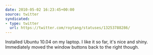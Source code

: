 ```yaml
---
date: 2010-05-02 16:23:45+00:00
source: twitter
syndicated:
- type: twitter
  url: https://twitter.com/roytang/statuses/13253788286/
---
```


Installed Ubuntu 10.04 on my laptop. I like it so far, it's nice and shiny. Immediately moved the window buttons back to the right though.